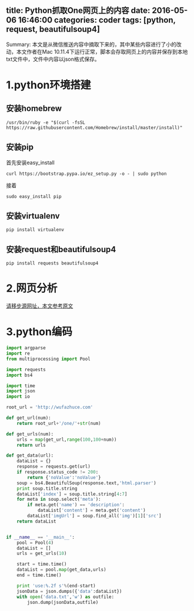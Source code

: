 title: Python抓取One网页上的内容
date: 2016-05-06 16:46:00
categories: coder
tags: [python, request, beautifulsoup4]
-----------

Summary: 本文是从微信推送内容中摘取下来的，其中某些内容进行了小的改动，本文作者在Mac 10.11.4下运行正常，脚本会存取网页上的内容并保存到本地txt文件中，文件中内容以json格式保存。


# 1.python环境搭建

## 安装homebrew

`/usr/bin/ruby -e "$(curl -fsSL https://raw.githubusercontent.com/Homebrew/install/master/install)"`

## 安装pip

首先安装easy_install

`curl https://bootstrap.pypa.io/ez_setup.py -o - | sudo python`

接着

`sudo easy_install pip`

## 安装virtualenv

`pip install virtualenv`

## 安装request和beautifulsoup4

`pip install requests beautifulsoup4`

# 2.网页分析

[请移步源网址，本文参考原文](https://mp.weixin.qq.com/s?__biz=MzA5ODUzOTA0OQ==&mid=2651688023&idx=1&sn=ce865e87c60777c52ff60c2381c1a353&scene=1&srcid=0505caJlTtmQucm6toGF6Qiw&key=b28b03434249256bfa726a59c0a981ca91726f8ece7ac2a4e4552ba24a316f23dd587233818175463c02bedea86bb34d&ascene=0&uin=MjA4NjU4OTk1&devicetype=iMac+MacBookPro12%2C1+OSX+OSX+10.11.4+build(15E65)&version=11020201&pass_ticket=EVsyFUgOaslYvrzF%2Bee4tQMk2jt%2F5PtB04iRB0X4XzE%3D)

# 3.python编码

```python
import argparse
import re
from multiprocessing import Pool

import requests
import bs4

import time
import json
import io

root_url = 'http://wufazhuce.com'

def get_url(num):
	return root_url+'/one/'+str(num)

def get_urls(num):
	urls = map(get_url,range(100,100+num))
	return urls

def get_data(url):
	dataList = {}
	response = requests.get(url)
	if response.status_code != 200:
		return {'noValue':'noValue'}
	soup = bs4.BeautifulSoup(response.text,'html.parser')
	print soup.title.string
	dataList['index'] = soup.title.string[4:7]
	for meta in soup.select('meta'):
		if meta.get('name') == 'description':
			dataList['content'] = meta.get('content')
		dataList['imgUrl'] = soup.find_all('img')[1]['src']
	return dataList


if __name__ == '__main__':
	pool = Pool(4)
	dataList = []
	urls = get_urls(10)

	start = time.time()
	dataList = pool.map(get_data,urls)
	end = time.time()

	print 'use:%.2f s'%(end-start)
	jsonData = json.dumps({'data':dataList})
	with open('data.txt','w') as outfile:
		json.dump(jsonData,outfile)
```


